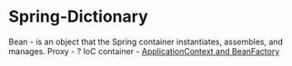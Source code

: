 # Spring-Dictionary

Bean -  is an object that the Spring container instantiates, assembles, and manages.
Proxy - ?
IoC container - [ApplicationContext and BeanFactory](https://www.baeldung.com/spring-application-context#applicationContext)
